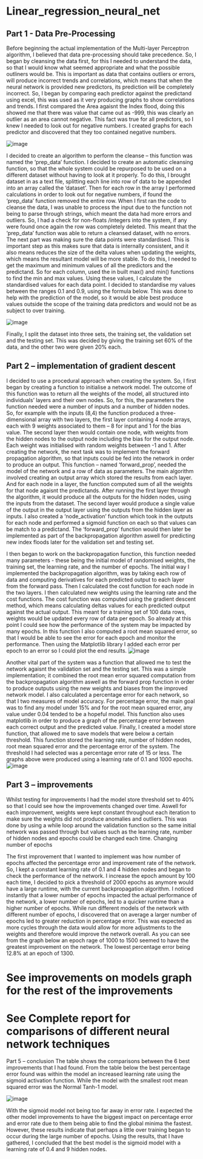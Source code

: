 # Linear_regression_neural_net
## Part 1 - Data Pre-Processing

Before beginning the actual implementation of the Multi-layer Perceptron algorithm, I believed that data pre-processing should take precedence. So, I began by cleansing the data first, for this I needed to understand the data, so that I would know what seemed appropriate and what the possible outliners would be. This is important as data that contains outliers or errors, will produce incorrect trends and correlations, which means that when the neural network is provided new predictors, its prediction will be completely incorrect.
So, I began by comparing each predictor against the predictand using excel, this was used as it very producing graphs to show correlations and trends. I first compared the Area agaisnt the Index flood, doing this showed me that there was value that came out as -999, this was clearly an outlier as an area cannot negative. This fact was true for all predictors, so I knew I needed to look out for negative numbers. I created graphs for each predictor and discovered that they too contained negative numbers.

![image](https://user-images.githubusercontent.com/9751439/217943179-e9fe9c12-7587-4869-b54d-30925cbdd276.png)

I decided to create an algorithm to perform the cleanse – this function was named the ‘prep_data’ function. I decided to create an automatic cleansing function, so that the whole system could be repurposed to be used on a different dataset without having to look at it properly. To do this, I brought dataset in as a text file, splitting each line into row of data to be appended into an array called the ‘dataset’. Then for each row in the array I performed calculations in order to look out for negative numbers, if found the ‘prep_data’ function removed the entire row. When I first ran the code to cleanse the data, I was unable to process the input due to the function not being to parse through strings, which meant the data had more errors and outliers. So, I had a check for non-floats /integers into the system, if any were found once again the row was completely deleted. This meant that the ‘prep_data’ function was able to return a cleansed dataset, with no errors.
The next part was making sure the data points were standardised. This is 
important step as this makes sure that data is internally consistent, and it also means reduces the size of the delta values when updating the weights, which means the resultant model will be more stable. To do this, I needed to get the maximum and minimum values of all the predictors and the predictand. So for each column, used the in built max() and min() functions to find the min and max values. Using these values, I calculate the standardised values for each data point. I decided to standardise my values between the ranges 0.1 and 0.9, using the formula below. This was done to help with the prediction of the model, so it would be able best produce values outside the scope of the training data predictors and would not be as subject to over training.

![image](https://user-images.githubusercontent.com/9751439/217943325-dbc01607-9b62-46ce-ae70-c6d3b76b6f61.png)

Finally, I split the dataset into three sets, the training set, the validation set and the testing set. This was decided by giving the training set 60% of the data, and the other two were given 20% each.

## Part 2 – implementation of gradient descent

I decided to use a procedural approach when creating the system. So, I first began by creating a function to initialise a network model. The outcome of this function was to return all the weights of the model, all structured into individuals’ layers and their own nodes. So, for this, the parameters the function needed were a number of inputs and a number of hidden nodes. So, for example with the inputs (8,4) the function produced a three-dimensional array with two layers, the first layer containing 4 node arrays, each with 9 weights associated to them – 8 for input and 1 for the bias value. The second layer then would contain one node, with weights from the hidden nodes to the output node including the bias for the output node. Each weight was initialised with random weights between -1 and 1.
After creating the network, the next task was to implement the forward propagation algorithm, so that inputs could be fed into the network in order to produce an output. This function – named ‘forward_prop’, needed the model of the network and a row of data as parameters. The main algorithm involved creating an output array which stored the results from each layer. And for each node in a layer, the function computed sum of all the weights for that node agaisnt the predictands. After running the first layer through the algorithm, it would produce all the outputs for the hidden nodes, using the inputs from the dataset. The second layer would produce a single value of the output in the output layer using the outputs from the hidden layer as inputs. I also created a ‘node_activation’ function which took in the outputs for each node and performed a sigmoid function on each so that values can be match to a predictand. The ‘forward_prop’ function would then later be implemented as part of the backpropagation algorithm aswell for predicting new index floods later for the validation set and testing set.

I then began to work on the backpropagation function, this function needed many parameters - these being the initial model of randomised weights, the training set, the learning rate, and the number of epochs. The initial way I implemented the backpropagation algorithm, was by taking each row of data and computing derivatives for each predicted output to each layer from the forward pass. Then I calculated the cost function for each node in the two layers. I then calculated new weights using the learning rate and the cost functions. The cost function was computed using the gradient descent method, which means calculating deltas values for each predicted output against the actual output. This meant for a training set of 100 data rows, weights would be updated every row of data per epoch. So already at this point I could see how the performance of the system may be impacted by many epochs. In this function I also computed a root mean squared error, so that I would be able to see the error for each epoch and monitor the performance. Then using the Matplotlib library I added each error per epoch to an error so I could plot the end results.
![image](https://user-images.githubusercontent.com/9751439/217943839-2134aee6-7f5a-412e-b687-4c5af547ee7f.png)

Another vital part of the system was a function that allowed me to test the network agaisnt the validation set and the testing set. This was a simple implementation; it combined the root mean error squared computation from the backpropagation algorithm aswell as the forward prop function in order to produce outputs using the new weights and biases from the improved network model. I also calculated a percentage error for each network, so that I two measures of model accuracy. For percentage error, the main goal was to find any model under 15% and for the root mean squared error, any value under 0.04 tended to be a hopeful model. This function also uses matplotlib in order to produce a graph of the percentage error between each correct output and the predicted value.
Finally, I created a model store function, that allowed me to save models that were below a certain threshold. This function stored the learning rate, number of hidden nodes, root mean squared error and the percentage error of the system. The threshold I had selected was a percentage error rate of 15 or less.
The graphs above were produced using a learning rate of 0.1 and 1000 epochs.
![image](https://user-images.githubusercontent.com/9751439/217943864-e1b24736-0432-4ad0-968a-a79b9a583a42.png)

## Part 3 – improvements

Whilst testing for improvements I had the model store threshold set to 40% so that I could see how the improvements changed over time. Aswell for each improvement, weights were kept constant throughout each iteration to make sure the weights did not produce anomalies and outliers. This was done by using a while loop around the validation function so the same initial network was passed through but values such as the learning rate, number of hidden nodes and epochs could be changed each time.
Changing number of epochs

The first improvement that I wanted to implement was how number of epochs affected the percentage error and improvement rate of the network. So, I kept a constant learning rate of 0.1 and 4 hidden nodes and began to check the performance of the network. I increase the epoch amount by 100 each time, I decided to pick a threshold of 2000 epochs as anymore would have a large runtime, with the current backpropagation algorithm.
I noticed instantly that a lower number of epochs impacted the actual performance of the network, a lower number of epochs, led to a quicker runtime than a higher number of epochs.
While run different models of the network with different number of epochs, I discovered that on average a larger number of epochs led to greater reduction in percentage error. This was expected as more cycles through the data would allow for more adjustments to the weights and therefore would improve the network overall.
As you can see from the graph below an epoch rage of 1000 to 1500 seemed to have the greatest improvement on the network. The lowest percentage error being 12.8% at an epoch of 1300.

# See improvements on models graph for the rest of the improvements

# See Complete report for comparisons of different neural network techniques

Part 5 – conclusion
The table shows the comparisons between the 6 best improvements that I had found. From the table below the best percentage error found was within the model an increased learning rate using the sigmoid activation function. While the model with the smallest root mean squared error was the Normal Tanh-1 model.

![image](https://user-images.githubusercontent.com/9751439/217945819-c3326790-e69d-4306-a0f9-cecc9cd18612.png)

With the sigmoid model not being too far away in error rate. I expected the other model improvements to have the biggest impact on percentage error and error rate due to them being able to find the global minima the fastest. However, these results indicate that perhaps a little over training began to occur during the large number of epochs.
Using the results, that I have gathered, I concluded that the best model is the sigmoid model with a learning rate of 0.4 and 9 hidden nodes.

